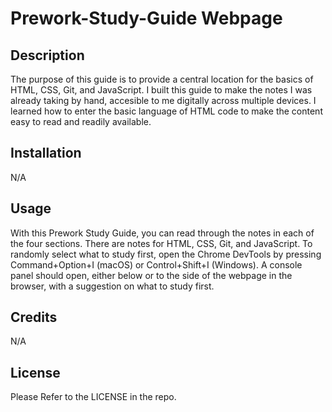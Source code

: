# Prework-Study-Guide Webpage

## Description

The purpose of this guide is to provide a central location for the basics of HTML, CSS, Git, and JavaScript. I built this guide to make the notes I was already taking by hand, accesible to me digitally across multiple devices. I learned how to enter the basic language of HTML code to make the content easy to read and readily available.

## Installation

N/A

## Usage

With this Prework Study Guide, you can read through the notes in each of the four sections. There are notes for HTML, CSS, Git, and JavaScript. To randomly select what to study first, open the Chrome DevTools by pressing Command+Option+I (macOS) or Control+Shift+I (Windows). A console panel should open, either below or to the side of the webpage in the browser, with a suggestion on what to study first.


## Credits

N/A

## License

Please Refer to the LICENSE in the repo.